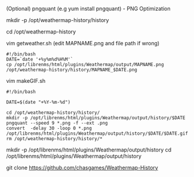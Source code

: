 (Optional) pngquant (e.g yum install pngquant) - PNG Optimization

mkdir -p /opt/weathermap-history/history

cd /opt/weathermap-history

vim getweather.sh (edit MAPNAME.png and file path if wrong)
```
#!/bin/bash
DATE=`date '+%y%m%d%H%M'`
cp /opt/librenms/html/plugins/Weathermap/output/MAPNAME.png /opt/weathermap-history/history/MAPNAME_$DATE.png
```

vim makeGIF.sh
```
#!/bin/bash

DATE=$(date "+%Y-%m-%d")

cd /opt/weathermap-history/history/
mkdir -p /opt/librenms/html/plugins/Weathermap/output/history/$DATE
pngquant --speed 9 *.png -f --ext .png
convert  -delay 30 -loop 0 *.png /opt/librenms/html/plugins/Weathermap/output/history/$DATE/$DATE.gif
rm /opt/weathermap-history/history/*
```

mkdir -p /opt/librenms/html/plugins/Weathermap/output/history
cd /opt/librenms/html/plugins/Weathermap/output/history

git clone https://github.com/chasgames/Weathermap-History
